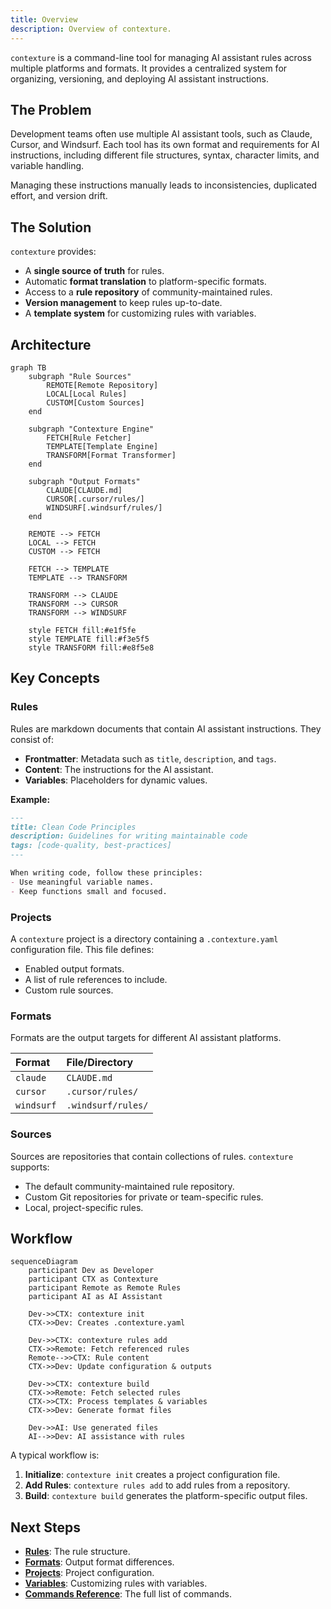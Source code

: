 ```yaml
---
title: Overview
description: Overview of contexture.
---
```


`contexture` is a command-line tool for managing AI assistant rules across multiple platforms and formats. It provides a centralized system for organizing, versioning, and deploying AI assistant instructions.

## The Problem

Development teams often use multiple AI assistant tools, such as Claude, Cursor, and Windsurf. Each tool has its own format and requirements for AI instructions, including different file structures, syntax, character limits, and variable handling.

Managing these instructions manually leads to inconsistencies, duplicated effort, and version drift.

## The Solution

`contexture` provides:

-   A **single source of truth** for rules.
-   Automatic **format translation** to platform-specific formats.
-   Access to a **rule repository** of community-maintained rules.
-   **Version management** to keep rules up-to-date.
-   A **template system** for customizing rules with variables.

## Architecture

```mermaid
graph TB
    subgraph "Rule Sources"
        REMOTE[Remote Repository]
        LOCAL[Local Rules]
        CUSTOM[Custom Sources]
    end

    subgraph "Contexture Engine"
        FETCH[Rule Fetcher]
        TEMPLATE[Template Engine]
        TRANSFORM[Format Transformer]
    end

    subgraph "Output Formats"
        CLAUDE[CLAUDE.md]
        CURSOR[.cursor/rules/]
        WINDSURF[.windsurf/rules/]
    end

    REMOTE --> FETCH
    LOCAL --> FETCH
    CUSTOM --> FETCH

    FETCH --> TEMPLATE
    TEMPLATE --> TRANSFORM

    TRANSFORM --> CLAUDE
    TRANSFORM --> CURSOR
    TRANSFORM --> WINDSURF

    style FETCH fill:#e1f5fe
    style TEMPLATE fill:#f3e5f5
    style TRANSFORM fill:#e8f5e8
```

## Key Concepts

### Rules

Rules are markdown documents that contain AI assistant instructions. They consist of:

-   **Frontmatter**: Metadata such as `title`, `description`, and `tags`.
-   **Content**: The instructions for the AI assistant.
-   **Variables**: Placeholders for dynamic values.

**Example:**
```markdown
---
title: Clean Code Principles
description: Guidelines for writing maintainable code
tags: [code-quality, best-practices]
---

When writing code, follow these principles:
- Use meaningful variable names.
- Keep functions small and focused.
```

### Projects

A `contexture` project is a directory containing a `.contexture.yaml` configuration file. This file defines:

-   Enabled output formats.
-   A list of rule references to include.
-   Custom rule sources.

### Formats

Formats are the output targets for different AI assistant platforms.

| Format   | File/Directory     |
| :------- | :----------------- |
| `claude` | `CLAUDE.md`        |
| `cursor` | `.cursor/rules/`   |
| `windsurf` | `.windsurf/rules/` |

### Sources

Sources are repositories that contain collections of rules. `contexture` supports:
- The default community-maintained rule repository.
- Custom Git repositories for private or team-specific rules.
- Local, project-specific rules.

## Workflow

```mermaid
sequenceDiagram
    participant Dev as Developer
    participant CTX as Contexture
    participant Remote as Remote Rules
    participant AI as AI Assistant

    Dev->>CTX: contexture init
    CTX->>Dev: Creates .contexture.yaml

    Dev->>CTX: contexture rules add
    CTX->>Remote: Fetch referenced rules
    Remote-->>CTX: Rule content
    CTX->>Dev: Update configuration & outputs

    Dev->>CTX: contexture build
    CTX->>Remote: Fetch selected rules
    CTX->>CTX: Process templates & variables
    CTX->>Dev: Generate format files

    Dev->>AI: Use generated files
    AI-->>Dev: AI assistance with rules
```

A typical workflow is:
1.  **Initialize**: `contexture init` creates a project configuration file.
2.  **Add Rules**: `contexture rules add` to add rules from a repository.
3.  **Build**: `contexture build` generates the platform-specific output files.

## Next Steps

-   **[Rules](rules)**: The rule structure.
-   **[Formats](formats)**: Output format differences.
-   **[Projects](projects)**: Project configuration.
-   **[Variables](variables)**: Customizing rules with variables.
-   **[Commands Reference](../reference/commands/init)**: The full list of commands.
